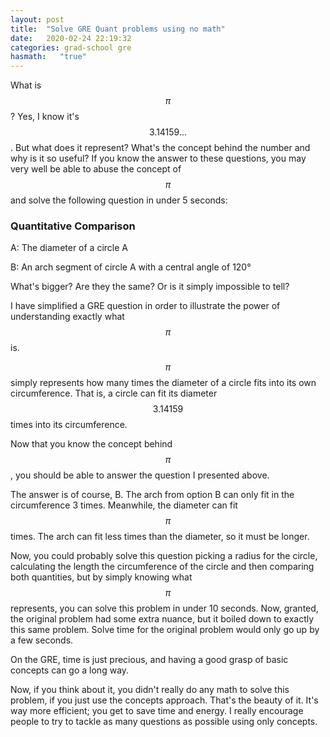 ```yaml
---
layout: post
title:  "Solve GRE Quant problems using no math"
date:   2020-02-24 22:19:32
categories: grad-school gre
hasmath:   "true"
---
```


What is $$\pi$$? Yes, I know it's $$3.14159 \ldots$$. But what does it represent?
What's the concept behind the number and why is it so useful? If you know the
answer to these questions, you may very well be able to abuse the concept of
$$\pi$$ and solve the following question in under 5 seconds:

### Quantitative Comparison

A: The diameter of a circle A

B: An arch segment of circle A with a central angle of 120°

What's bigger? Are they the same? Or is it simply impossible to tell?

I have simplified a GRE question in order to illustrate the power of
understanding exactly what $$\pi$$ is.

$$\pi$$ simply represents how many times the diameter of a circle fits into its
own circumference. That is, a circle can fit its diameter $$3.14159$$ times into
its circumference.

Now that you know the concept behind $$\pi$$, you should be able to answer the
question I presented above.

The answer is of course, B. The arch from option B can only fit in the circumference
3 times. Meanwhile, the diameter can fit $$\pi$$ times. The arch can fit less
times than the diameter, so it must be longer.

Now, you could probably solve this question picking a radius for the circle,
calculating the length the circumference of the circle and then comparing both
quantities, but by simply knowing what $$\pi$$ represents, you can solve this
problem in under 10 seconds. Now, granted, the original problem had some extra
nuance, but it boiled down to exactly this same problem. Solve time for the
original problem would only go up by a few seconds.

On the GRE, time is just precious, and having a good grasp of basic concepts
can go a long way.

Now, if you think about it, you didn't really do any math to solve this problem,
if you just use the concepts approach. That's the beauty of it. It's way more
efficient; you get to save time and energy. I really encourage people to try to
tackle as many questions as possible using only concepts.
